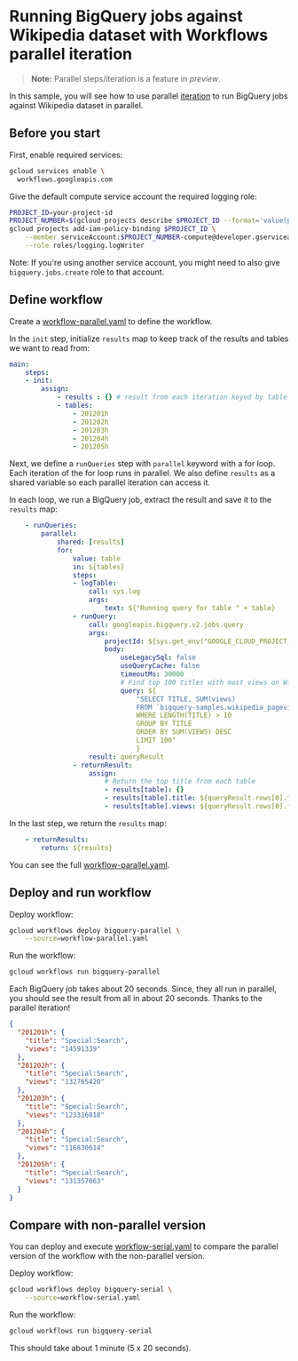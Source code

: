 # Running BigQuery jobs against Wikipedia dataset with Workflows parallel iteration

> **Note:** Parallel steps/iteration is a feature in *preview*.

In this sample, you will see how to use parallel
[iteration](https://cloud.google.com/workflows/docs/reference/syntax/iteration)
to run BigQuery jobs against Wikipedia dataset in parallel.

## Before you start

First, enable required services:

```sh
gcloud services enable \
  workflows.googleapis.com
```

Give the default compute service account the required logging role:

```sh
PROJECT_ID=your-project-id
PROJECT_NUMBER=$(gcloud projects describe $PROJECT_ID --format='value(projectNumber)')
gcloud projects add-iam-policy-binding $PROJECT_ID \
    --member serviceAccount:$PROJECT_NUMBER-compute@developer.gserviceaccount.com \
    --role roles/logging.logWriter
```

Note: If you're using another service account, you might need to also give
`bigquery.jobs.create` role to that account.

## Define workflow

Create a [workflow-parallel.yaml](workflow-parallel.yaml) to define the workflow.

In the `init` step, initialize `results` map to keep track of the results and
tables we want to read from:

```yaml
main:
    steps:
    - init:
        assign:
            - results : {} # result from each iteration keyed by table name
            - tables:
                - 201201h
                - 201202h
                - 201203h
                - 201204h
                - 201205h
```

Next, we define a `runQueries` step with `parallel` keyword with a for loop.
Each iteration of the for loop runs in parallel. We also define `results` as a
shared variable so each parallel iteration can access it.

In each loop, we run a BigQuery job, extract the result and save it to the
`results` map:

```yaml
    - runQueries:
        parallel:
            shared: [results]
            for:
                value: table
                in: ${tables}
                steps:
                - logTable:
                    call: sys.log
                    args:
                        text: ${"Running query for table " + table}
                - runQuery:
                    call: googleapis.bigquery.v2.jobs.query
                    args:
                        projectId: ${sys.get_env("GOOGLE_CLOUD_PROJECT_ID")}
                        body:
                            useLegacySql: false
                            useQueryCache: false
                            timeoutMs: 30000
                            # Find top 100 titles with most views on Wikipedia
                            query: ${
                                "SELECT TITLE, SUM(views)
                                FROM `bigquery-samples.wikipedia_pageviews." + table + "`
                                WHERE LENGTH(TITLE) > 10
                                GROUP BY TITLE
                                ORDER BY SUM(VIEWS) DESC
                                LIMIT 100"
                                }
                    result: queryResult
                - returnResult:
                    assign:
                        # Return the top title from each table
                        - results[table]: {}
                        - results[table].title: ${queryResult.rows[0].f[0].v}
                        - results[table].views: ${queryResult.rows[0].f[1].v}
```

In the last step, we return the `results` map:

```yaml
    - returnResults:
        return: ${results}
```

You can see the full [workflow-parallel.yaml](workflow-parallel.yaml).

## Deploy and run workflow

Deploy workflow:

```sh
gcloud workflows deploy bigquery-parallel \
    --source=workflow-parallel.yaml
```

Run the workflow:

```sh
gcloud workflows run bigquery-parallel
```

Each BigQuery job takes about 20 seconds. Since, they all run in parallel, you
should see the result from all in about 20 seconds. Thanks to the parallel
iteration!

```json
{
  "201201h": {
    "title": "Special:Search",
    "views": "14591339"
  },
  "201202h": {
    "title": "Special:Search",
    "views": "132765420"
  },
  "201203h": {
    "title": "Special:Search",
    "views": "123316818"
  },
  "201204h": {
    "title": "Special:Search",
    "views": "116830614"
  },
  "201205h": {
    "title": "Special:Search",
    "views": "131357063"
  }
}
```

## Compare with non-parallel version

You can deploy and execute [workflow-serial.yaml](workflow-serial.yaml) to
compare the parallel version of the workflow with the non-parallel version.

Deploy workflow:

```sh
gcloud workflows deploy bigquery-serial \
    --source=workflow-serial.yaml
```

Run the workflow:

```sh
gcloud workflows run bigquery-serial
```

This should take about 1 minute (5 x 20 seconds).
